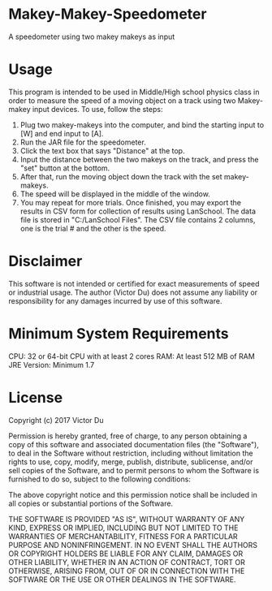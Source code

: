 # Makey-Makey-Speedometer
A speedometer using two makey makeys as input
# Usage
This program is intended to be used in Middle/High school physics class in order to measure the speed of a moving object on a track using two Makey-makey input devices.
To use, follow the steps:
1. Plug two makey-makeys into the computer, and bind the starting input to [W] and end input to [A].
2. Run the JAR file for the speedometer.
3. Click the text box that says "Distance" at the top.
4. Input the distance between the two makeys on the track, and press the "set" button at the bottom.
5. After that, run the moving object down the track with the set makey-makeys.
6. The speed will be displayed in the middle of the window.
7. You may repeat for more trials. Once finished, you may export the results in CSV form for collection of results using LanSchool. The data file is stored in "C:/LanSchool Files". The CSV file contains 2 columns, one is the trial # and the other is the speed.
# Disclaimer
This software is not intended or certified for exact measurements of speed or industrial usage. The author (Victor Du) does not assume any liability or responsibility for any damages incurred by use of this software.
# Minimum System Requirements
CPU: 32 or 64-bit CPU with at least 2 cores
RAM: At least 512 MB of RAM
JRE Version: Minimum 1.7
# License
Copyright (c) 2017 Victor Du

Permission is hereby granted, free of charge, to any person obtaining a copy
of this software and associated documentation files (the "Software"), to deal
in the Software without restriction, including without limitation the rights
to use, copy, modify, merge, publish, distribute, sublicense, and/or sell
copies of the Software, and to permit persons to whom the Software is
furnished to do so, subject to the following conditions:

The above copyright notice and this permission notice shall be included in all
copies or substantial portions of the Software.

THE SOFTWARE IS PROVIDED "AS IS", WITHOUT WARRANTY OF ANY KIND, EXPRESS OR
IMPLIED, INCLUDING BUT NOT LIMITED TO THE WARRANTIES OF MERCHANTABILITY,
FITNESS FOR A PARTICULAR PURPOSE AND NONINFRINGEMENT. IN NO EVENT SHALL THE
AUTHORS OR COPYRIGHT HOLDERS BE LIABLE FOR ANY CLAIM, DAMAGES OR OTHER
LIABILITY, WHETHER IN AN ACTION OF CONTRACT, TORT OR OTHERWISE, ARISING FROM,
OUT OF OR IN CONNECTION WITH THE SOFTWARE OR THE USE OR OTHER DEALINGS IN THE
SOFTWARE.
